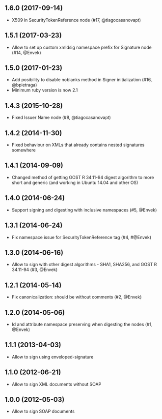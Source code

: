 ## 1.6.0 (2017-09-14)

- X509 in SecurityTokenReference node (#17, @tiagocasanovapt)

## 1.5.1 (2017-03-23)

- Allow to set up custom xmldsig namespace prefix for Signature node (#14, @Envek)

## 1.5.0 (2017-01-23)

- Add posibility to disable noblanks method in Signer initialization (#16, @bpietraga)
- Minimum ruby version is now 2.1

## 1.4.3 (2015-10-28)

- Fixed Issuer Name node (#8, @tiagocasanovapt)

## 1.4.2 (2014-11-30)

- Fixed behaviour on XMLs that already contains nested signatures somewhere

## 1.4.1 (2014-09-09)

- Changed method of getting GOST R 34.11-94 digest algorithm to more short and generic (and working in Ubuntu 14.04 and other OS)

## 1.4.0 (2014-06-24)

- Support signing and digesting with inclusive namespaces (#5, @Envek)

## 1.3.1 (2014-06-24)

- Fix namespace issue for SecurityTokenReference tag (#4, #@Envek)

## 1.3.0 (2014-06-16)

- Allow to sign with other digest algorithms - SHA1, SHA256, and GOST R 34.11-94 (#3, @Envek)

## 1.2.1 (2014-05-14)

- Fix canonicalization: should be without comments (#2, @Envek)

## 1.2.0 (2014-05-06)

- Id and attribute namespace preserving when digesting the nodes (#1, @Envek)

## 1.1.1 (2013-04-03)

- Allow to sign using enveloped-signature

## 1.1.0 (2012-06-21)

- Allow to sign XML documents without SOAP

## 1.0.0 (2012-05-03)

- Allow to sign SOAP documents
